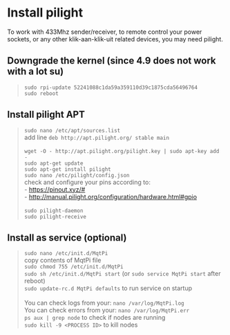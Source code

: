 # Install pilight
To work with 433Mhz sender/receiver, to remote control your power sockets,
or any other klik-aan-klik-uit related devices, you may need pilight.

## Downgrade the kernel (since 4.9 does not work with a lot su)
> `sudo rpi-update 52241088c1da59a359110d39c1875cda56496764`
><br> `sudo reboot`
## Install pilight APT
> `sudo nano /etc/apt/sources.list`
><br> add line `deb http://apt.pilight.org/ stable main`
><br>
><br> `wget -O - http://apt.pilight.org/pilight.key | sudo apt-key add -`
><br> `sudo apt-get update`
><br> `sudo apt-get install pilight`
><br> `sudo nano /etc/pilight/config.json`
><br> check and configure your pins according to:
><br> - https://pinout.xyz/#
><br> - http://manual.pilight.org/configuration/hardware.html#gpio
><br>
><br> `sudo pilight-daemon`
><br> `sudo pilight-receive`

## Install as service (optional)
> `sudo nano /etc/init.d/MqtPi`
><br> copy contents of MqtPi file
><br> `sudo chmod 755 /etc/init.d/MqtPi`
><br> `sudo sh /etc/init.d/MqtPi start` (or `sudo service MqtPi start` after reboot)
><br> `sudo update-rc.d MqtPi defaults` to run service on startup
><br> 
><br> You can check logs from your: `nano /var/log/MqtPi.log`
><br> You can check errors from your: `nano /var/log/MqtPi.err`
><br> `ps aux | grep node` to check if nodes are running
><br> `sudo kill -9 <PROCESS ID>` to kill nodes


 

